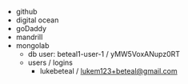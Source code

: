 - github
- digital ocean
- goDaddy
- mandrill
- mongolab
  - db user: beteal1-user-1 / yMW5VoxANupz0RT
  - users / logins
    - lukebeteal / lukem123+beteal@gmail.com
